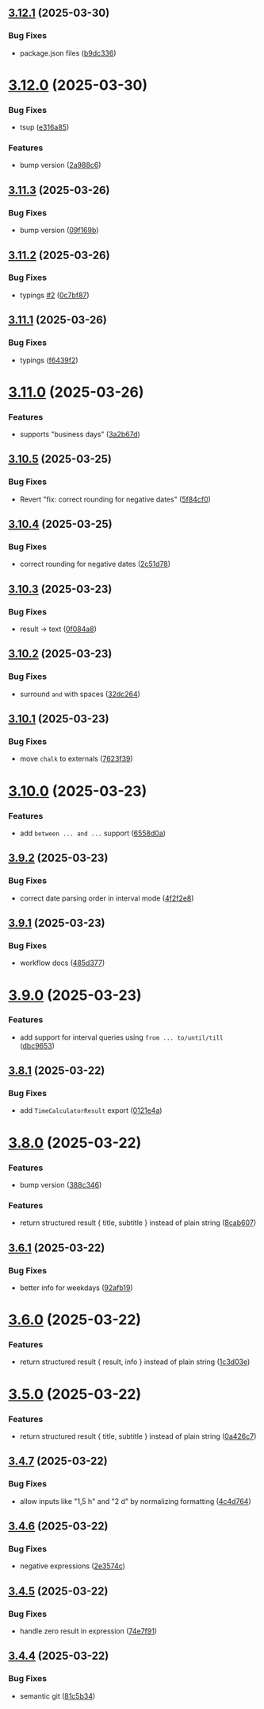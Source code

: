 ## [3.12.1](https://github.com/shura-v/alfred-time-calculator/compare/v3.12.0...v3.12.1) (2025-03-30)


### Bug Fixes

* package.json files ([b9dc336](https://github.com/shura-v/alfred-time-calculator/commit/b9dc336596e96f18d7237c2d59118c1e058b1258))

# [3.12.0](https://github.com/shura-v/alfred-time-calculator/compare/v3.11.3...v3.12.0) (2025-03-30)


### Bug Fixes

* tsup ([e316a85](https://github.com/shura-v/alfred-time-calculator/commit/e316a85f186f166e554ad9c498279220e59d7174))


### Features

* bump version ([2a988c6](https://github.com/shura-v/alfred-time-calculator/commit/2a988c64e99ae67b295c6e7b44f86da1501c6e56))

## [3.11.3](https://github.com/shura-v/alfred-time-calculator/compare/v3.11.2...v3.11.3) (2025-03-26)


### Bug Fixes

* bump version ([09f169b](https://github.com/shura-v/alfred-time-calculator/commit/09f169b31d123a9876781580c49041a6d771ff57))

## [3.11.2](https://github.com/shura-v/alfred-time-calculator/compare/v3.11.1...v3.11.2) (2025-03-26)


### Bug Fixes

* typings [#2](https://github.com/shura-v/alfred-time-calculator/issues/2) ([0c7bf87](https://github.com/shura-v/alfred-time-calculator/commit/0c7bf8765d77e3d2ae7b680a7c94f492e7197930))

## [3.11.1](https://github.com/shura-v/alfred-time-calculator/compare/v3.11.0...v3.11.1) (2025-03-26)


### Bug Fixes

* typings ([f6439f2](https://github.com/shura-v/alfred-time-calculator/commit/f6439f2f448f52adbb7a5c130daeadc651de295c))

# [3.11.0](https://github.com/shura-v/alfred-time-calculator/compare/v3.10.5...v3.11.0) (2025-03-26)


### Features

* supports "business days" ([3a2b67d](https://github.com/shura-v/alfred-time-calculator/commit/3a2b67d9cceb19c2642ee7f0ff83cc5a65a00184))

## [3.10.5](https://github.com/shura-v/alfred-time-calculator/compare/v3.10.4...v3.10.5) (2025-03-25)


### Bug Fixes

* Revert "fix: correct rounding for negative dates" ([5f84cf0](https://github.com/shura-v/alfred-time-calculator/commit/5f84cf094b3a05aa1b94ac1b2356ddcda8d7fc75))

## [3.10.4](https://github.com/shura-v/alfred-time-calculator/compare/v3.10.3...v3.10.4) (2025-03-25)


### Bug Fixes

* correct rounding for negative dates ([2c51d78](https://github.com/shura-v/alfred-time-calculator/commit/2c51d78d229ce0d7ab9c03895ec798644770b13d))

## [3.10.3](https://github.com/shura-v/alfred-time-calculator/compare/v3.10.2...v3.10.3) (2025-03-23)


### Bug Fixes

* result -> text ([0f084a8](https://github.com/shura-v/alfred-time-calculator/commit/0f084a85e6d23d3ff4e2db1b24b6d79c0504c2ae))

## [3.10.2](https://github.com/shura-v/alfred-time-calculator/compare/v3.10.1...v3.10.2) (2025-03-23)


### Bug Fixes

* surround `and` with spaces ([32dc264](https://github.com/shura-v/alfred-time-calculator/commit/32dc26418bde34715bbe5262b6092bfdd0bfd659))

## [3.10.1](https://github.com/shura-v/alfred-time-calculator/compare/v3.10.0...v3.10.1) (2025-03-23)


### Bug Fixes

* move `chalk` to externals ([7623f39](https://github.com/shura-v/alfred-time-calculator/commit/7623f3961201291d04462d79b9c6d11b4f387853))

# [3.10.0](https://github.com/shura-v/alfred-time-calculator/compare/v3.9.2...v3.10.0) (2025-03-23)


### Features

* add `between ... and ...` support ([6558d0a](https://github.com/shura-v/alfred-time-calculator/commit/6558d0af1e200bcb031be632446b5fbbaf9dd957))

## [3.9.2](https://github.com/shura-v/alfred-time-calculator/compare/v3.9.1...v3.9.2) (2025-03-23)


### Bug Fixes

* correct date parsing order in interval mode ([4f2f2e8](https://github.com/shura-v/alfred-time-calculator/commit/4f2f2e8e9dc5011d1df15b98b558be30b7712a10))

## [3.9.1](https://github.com/shura-v/alfred-time-calculator/compare/v3.9.0...v3.9.1) (2025-03-23)


### Bug Fixes

* workflow docs ([485d377](https://github.com/shura-v/alfred-time-calculator/commit/485d377f282f857a4ddee9dce5636dc098f57bfa))

# [3.9.0](https://github.com/shura-v/alfred-time-calculator/compare/v3.8.1...v3.9.0) (2025-03-23)


### Features

* add support for interval queries using `from ... to/until/till` ([dbc9653](https://github.com/shura-v/alfred-time-calculator/commit/dbc96532cc9b4a58841bbb4a91b83d0990003c05))

## [3.8.1](https://github.com/shura-v/alfred-time-calculator/compare/v3.8.0...v3.8.1) (2025-03-22)


### Bug Fixes

* add `TimeCalculatorResult` export ([0121e4a](https://github.com/shura-v/alfred-time-calculator/commit/0121e4ada4a59929cccb3675bbd049bb9ea5d8ac))

# [3.8.0](https://github.com/shura-v/alfred-time-calculator/compare/v3.7.0...v3.8.0) (2025-03-22)


### Features

* bump version ([388c346](https://github.com/shura-v/alfred-time-calculator/commit/388c3469aaf730fd54598d721df720a2dca3564c))

### Features

* return structured result { title, subtitle } instead of plain string ([8cab607](https://github.com/shura-v/alfred-time-calculator/commit/8cab607a3b25b76bf285ee2545624c1ff4d5f176))

## [3.6.1](https://github.com/shura-v/alfred-time-calculator/compare/v3.6.0...v3.6.1) (2025-03-22)


### Bug Fixes

* better info for weekdays ([92afb19](https://github.com/shura-v/alfred-time-calculator/commit/92afb19631dd8b1431d364f8887dbb90834adbf5))

# [3.6.0](https://github.com/shura-v/alfred-time-calculator/compare/v3.5.0...v3.6.0) (2025-03-22)


### Features

* return structured result { result, info } instead of plain string ([1c3d03e](https://github.com/shura-v/alfred-time-calculator/commit/1c3d03eb3cbdbaa57b4092c549ea0e39ee74edfb))

# [3.5.0](https://github.com/shura-v/alfred-time-calculator/compare/v3.4.7...v3.5.0) (2025-03-22)


### Features

* return structured result { title, subtitle } instead of plain string ([0a426c7](https://github.com/shura-v/alfred-time-calculator/commit/0a426c7442312b3e6161b83fc4c784ec27b4f1ab))

## [3.4.7](https://github.com/shura-v/alfred-time-calculator/compare/v3.4.6...v3.4.7) (2025-03-22)


### Bug Fixes

* allow inputs like "1,5 h" and "2 d" by normalizing formatting ([4c4d764](https://github.com/shura-v/alfred-time-calculator/commit/4c4d764c83e4bc1378f48b9d589c1e4096dd6106))

## [3.4.6](https://github.com/shura-v/alfred-time-calculator/compare/v3.4.5...v3.4.6) (2025-03-22)


### Bug Fixes

* negative expressions ([2e3574c](https://github.com/shura-v/alfred-time-calculator/commit/2e3574c524a96c18884fc1e62d1614b63080a3f1))

## [3.4.5](https://github.com/shura-v/alfred-time-calculator/compare/v3.4.4...v3.4.5) (2025-03-22)


### Bug Fixes

* handle zero result in expression ([74e7f91](https://github.com/shura-v/alfred-time-calculator/commit/74e7f9135e44157bb943d406b93b90d100641b44))

## [3.4.4](https://github.com/shura-v/alfred-time-calculator/compare/v3.4.3...v3.4.4) (2025-03-22)


### Bug Fixes

* semantic git ([81c5b34](https://github.com/shura-v/alfred-time-calculator/commit/81c5b349f61e8ca2b458fdf6225e18452e7d7469))

